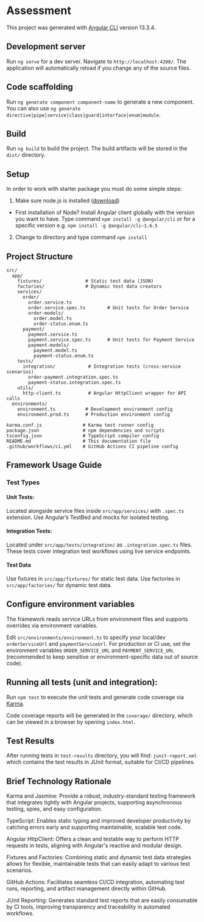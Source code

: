 # Assessment

This project was generated with [Angular CLI](https://github.com/angular/angular-cli) version 13.3.4.

## Development server

Run `ng serve` for a dev server. Navigate to `http://localhost:4200/`. The application will automatically reload if you change any of the source files.

## Code scaffolding

Run `ng generate component component-name` to generate a new component. You can also use `ng generate directive|pipe|service|class|guard|interface|enum|module`.

## Build

Run `ng build` to build the project. The build artifacts will be stored in the `dist/` directory.

## Setup

In order to work with starter package you must do some simple steps:
1. Make sure node.js is installed ([download](https://nodejs.org/en/))
  - First installation of Node?
    Install Angular client globally with the version you want to have. Type command `npm install -g @angular/cli` or for a specific version e.g. `npm install -g @angular/cli~1.6.5`
2. Change to directory and type command `npm install`

## Project Structure

```plaintext
src/
  app/
    fixtures/                # Static test data (JSON)
    factories/               # Dynamic test data creators
    services/
      order/
        order.service.ts
        order.service.spec.ts        # Unit tests for Order Service
        order-models/
          order.model.ts
          order-status.enum.ts
      payment/
        payment.service.ts
        payment.service.spec.ts      # Unit tests for Payment Service
        payment-models/
          payment.model.ts
          payment-status.enum.ts
    tests/
      integration/            # Integration tests (cross-service scenarios)
        order-payment.integration.spec.ts
        payment-status.integration.spec.ts
    utils/
      http-client.ts          # Angular HttpClient wrapper for API calls
  environments/
    environment.ts           # Development environment config
    environment.prod.ts      # Production environment config

karma.conf.js               # Karma test runner config
package.json                # npm dependencies and scripts
tsconfig.json               # TypeScript compiler config
README.md                   # This documentation file
.github/workflows/ci.yml    # GitHub Actions CI pipeline config
````

## Framework Usage Guide
### Test Types
#### Unit Tests:
Located alongside service files inside `src/app/services/` with `.spec.ts` extension. Use Angular’s TestBed and mocks for isolated testing.

#### Integration Tests:
Located under `src/app/tests/integration/` as `.integration.spec.ts` files. These tests cover integration test workflows using live service endpoints.

#### Test Data
Use fixtures in `src/app/fixtures/` for static test data.
Use factories in `src/app/factories/` for dynamic test data.

## Configure environment variables

The framework reads service URLs from environment files and supports overrides via environment variables.

Edit `src/environments/environment.ts` to specify your local/dev `orderServiceUrl` and `paymentServiceUrl`.
For production or CI use, set the environment variables `ORDER_SERVICE_URL` and `PAYMENT_SERVICE_URL` (recommended to keep sensitive or environment-specific data out of source code).


## Running all tests (unit and integration):

Run `npm test` to execute the unit tests and generate code coverage via [Karma](https://karma-runner.github.io).

Code coverage reports will be generated in the `coverage/` directory, which can be viewed in a browser by opening `index.html`.

## Test Results

After running tests in `test-results` directory, you will find: `junit-report.xml` which contains the test results in JUnit format, suitable for CI/CD pipelines.

## Brief Technology Rationale

Karma and Jasmine: Provide a robust, industry-standard testing framework that integrates tightly with Angular projects, supporting asynchronous testing, spies, and easy configuration.

TypeScript: Enables static typing and improved developer productivity by catching errors early and supporting maintainable, scalable test code.

Angular HttpClient: Offers a clean and testable way to perform HTTP requests in tests, aligning with Angular's reactive and modular design.

Fixtures and Factories: Combining static and dynamic test data strategies allows for flexible, maintainable tests that can easily adapt to various test scenarios.

GitHub Actions: Facilitates seamless CI/CD integration, automating test runs, reporting, and artifact management directly within GitHub.

JUnit Reporting: Generates standard test reports that are easily consumable by CI tools, improving transparency and traceability in automated workflows.
